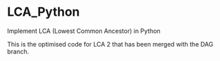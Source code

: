 # LCA_Python
Implement LCA (Lowest Common Ancestor) in Python

This is the optimised code for LCA 2 that has been merged with the DAG branch. 
